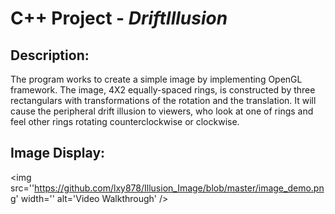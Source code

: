 # C++ Project - *DriftIllusion*

## Description:
The program works to create a simple image by implementing OpenGL framework.   The image, 4X2 equally-spaced rings, is constructed by three rectangulars with transformations of the rotation and the translation.  It will cause the peripheral drift illusion to viewers, who look at one of rings and feel other rings rotating counterclockwise or clockwise.

## Image Display:

<img src=''https://github.com/lxy878/Illusion_Image/blob/master/image_demo.png' width='' alt='Video Walkthrough' />
